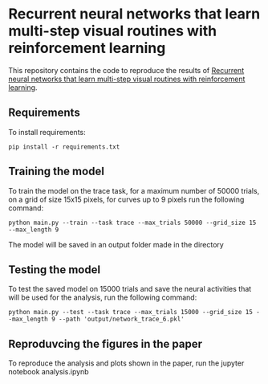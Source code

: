 # Recurrent neural networks that learn multi-step visual routines with reinforcement learning

This repository contains the code to reproduce the results of [Recurrent neural networks that learn multi-step visual routines with reinforcement learning](https://www.biorxiv.org/content/10.1101/2023.07.03.547198v3).

## Requirements 

To install requirements:
 ```
 pip install -r requirements.txt
```

## Training the model

To train the model on the trace task, for a maximum number of 50000 trials, on a grid of size 15x15 pixels, for curves up to 9 pixels run the following command:

```
python main.py --train --task trace --max_trials 50000 --grid_size 15 --max_length 9
```
The model will be saved in an output folder made in the directory

## Testing the model

To test the saved model on 15000 trials and save the neural activities that will be used for the analysis, run the following command:
```
python main.py --test --task trace --max_trials 15000 --grid_size 15 --max_length 9 --path 'output/network_trace_6.pkl'
```

## Reproduvcing the figures in the paper

To reproduce the analysis and plots shown in the paper, run the jupyter notebook analysis.ipynb
